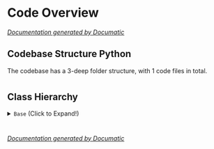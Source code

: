 # Code Overview

[_Documentation generated by Documatic_](https://www.documatic.com)

<!---Documatic-section-Codebase Structure Python-start--->
## Codebase Structure Python

The codebase has a 3-deep folder structure,
                with 1 code files in total.

# #
<!---Documatic-section-Codebase Structure Python-end--->

<!---Documatic-section-Class Hierarchy-start--->
## Class Hierarchy

<!---Documatic-block-Base-start--->
<details>
	<summary><code>Base</code> (Click to Expand!)</summary>

* rplugin.python3.deoplete.sources.tabnine.Source
</details>
<!---Documatic-block-Base-end--->

# #
<!---Documatic-section-Class Hierarchy-end--->

[_Documentation generated by Documatic_](https://www.documatic.com)